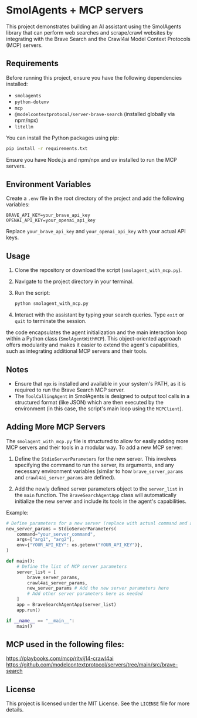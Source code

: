 # SmolAgents + MCP servers

This project demonstrates building an AI assistant using the SmolAgents library that can perform web searches and scrape/crawl websites by integrating with the Brave Search and the Crawl4ai Model Context Protocols (MCP) servers.

## Requirements

Before running this project, ensure you have the following dependencies installed:

- `smolagents`
- `python-dotenv`
- `mcp`
- `@modelcontextprotocol/server-brave-search` (installed globally via npm/npx)
- `litellm`

You can install the Python packages using pip:

```bash
pip install -r requirements.txt
```

Ensure you have Node.js and npm/npx and uv installed to run the MCP servers.

## Environment Variables

Create a `.env` file in the root directory of the project and add the following variables:

```
BRAVE_API_KEY=your_brave_api_key
OPENAI_API_KEY=your_openai_api_key
```

Replace `your_brave_api_key` and `your_openai_api_key` with your actual API keys.

## Usage

1.  Clone the repository or download the script (`smolagent_with_mcp.py`).
2.  Navigate to the project directory in your terminal.
3.  Run the script:

    ```bash
    python smolagent_with_mcp.py
    ```

4.  Interact with the assistant by typing your search queries. Type `exit` or `quit` to terminate the session.

the code encapsulates the agent initialization and the main interaction loop within a Python class (`SmolAgentWithMCP`). This object-oriented approach offers modularity and makes it easier to extend the agent's capabilities, such as integrating additional MCP servers and their tools.

## Notes

*   Ensure that `npx` is installed and available in your system's PATH, as it is required to run the Brave Search MCP server.
*   The `ToolCallingAgent` in SmolAgents is designed to output tool calls in a structured format (like JSON) which are then executed by the environment (in this case, the script's main loop using the `MCPClient`).

## Adding More MCP Servers

The `smolagent_with_mcp.py` file is structured to allow for easily adding more MCP servers and their tools in a modular way. To add a new MCP server:

1.  Define the `StdioServerParameters` for the new server. This involves specifying the command to run the server, its arguments, and any necessary environment variables (similar to how `brave_server_params` and `crawl4ai_server_params` are defined).

2.  Add the newly defined server parameters object to the `server_list` in the `main` function. The `BraveSearchAgentApp` class will automatically initialize the new server and include its tools in the agent's capabilities.

Example:

```python
# Define parameters for a new server (replace with actual command and args)
new_server_params = StdioServerParameters(
    command="your_server_command",
    args=["arg1", "arg2"],
    env={"YOUR_API_KEY": os.getenv("YOUR_API_KEY")},
)

def main():
    # Define the list of MCP server parameters
    server_list = [
        brave_server_params,
        crawl4ai_server_params,
        new_server_params # Add the new server parameters here
        # Add other server parameters here as needed
    ]
    app = BraveSearchAgentApp(server_list)
    app.run()

if __name__ == "__main__":
    main()
```

## MCP used in the following files:
https://playbooks.com/mcp/ritvij14-crawl4ai
https://github.com/modelcontextprotocol/servers/tree/main/src/brave-search


## License

This project is licensed under the MIT License. See the `LICENSE` file for more details.
